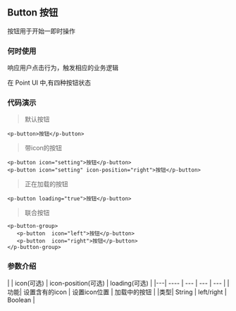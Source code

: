 
## Button 按钮

按钮用于开始一即时操作

### 何时使用

响应用户点击行为，触发相应的业务逻辑

在 Point UI 中,有四种按钮状态

### 代码演示 

>默认按钮


<ClientOnly>
<button-demos></button-demos>
</ClientOnly>

```vue
<p-button>按钮</p-button>
```

>带icon的按钮

<ClientOnly>
<button-demos2></button-demos2>
</ClientOnly>

```vue
<p-button icon="setting">按钮</p-button>
<p-button icon="setting" icon-position="right">按钮</p-button>
```

>正在加载的按钮

<ClientOnly>
<button-demos4></button-demos4>
</ClientOnly>

```vue
<p-button loading="true">按钮</p-button>
```
>联合按钮

<ClientOnly>
<button-demos5></button-demos5>
</ClientOnly>

```vue
<p-button-group>
   <p-button  icon="left">按钮</p-button>
   <p-button  icon="right">按钮</p-button>
</p-button-group>
```
### 参数介绍

|  |  icon(可选) | icon-position(可选) | loading(可选) |
|---|  ----  |  --- | --- | --- |
|功能| 设置含有的icon | 设置icon位置 | 加载中的按钮 | 
|类型| String | left/right |  Boolean |